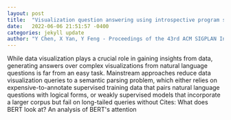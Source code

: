 ```yaml
---
layout: post
title:  "Visualization question answering using introspective program synthesis"
date:   2022-06-06 21:51:57 -0400
categories: jekyll update
author: "Y Chen, X Yan, Y Feng - Proceedings of the 43rd ACM SIGPLAN International , 2022"
---
```

While data visualization plays a crucial role in gaining insights from data, generating answers over complex visualizations from natural language questions is far from an easy task. Mainstream approaches reduce data visualization queries to a semantic parsing problem, which either relies on expensive-to-annotate supervised training data that pairs natural language questions with logical forms, or weakly supervised models that incorporate a larger corpus but fail on long-tailed queries without 
Cites: What does BERT look at? An analysis of BERT's attention